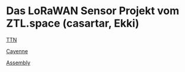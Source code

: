 # Das LoRaWAN Sensor Projekt vom ZTL.space (casartar, Ekki)

[TTN](Documentation/TTN.md)

[Cayenne](Documentation/Cayenne.md)

[Assembly](Documentation/Assembly.md)


